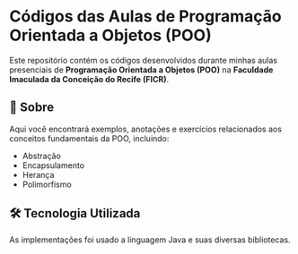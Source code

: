 # Códigos das Aulas de Programação Orientada a Objetos (POO)

Este repositório contém os códigos desenvolvidos durante minhas aulas presenciais de **Programação Orientada a Objetos (POO)** na **Faculdade Imaculada da Conceição do Recife (FICR)**.

## 📌 Sobre  
Aqui você encontrará exemplos, anotações e exercícios relacionados aos conceitos fundamentais da POO, incluindo:  
- Abstração  
- Encapsulamento  
- Herança  
- Polimorfismo  

## 🛠 Tecnologia Utilizada  
As implementações foi usado a linguagem Java e suas diversas bibliotecas.
